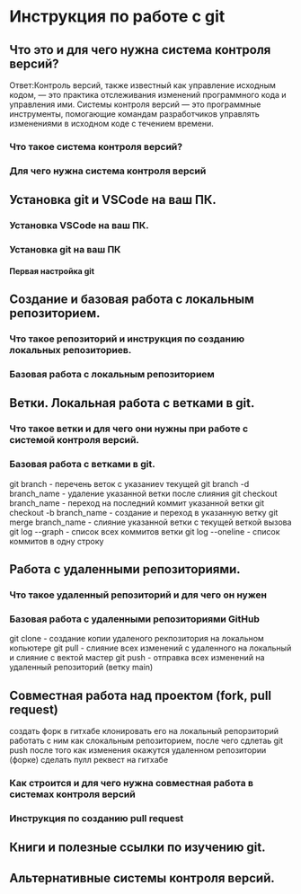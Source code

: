 # Инструкция по работе с git

## Что это и для чего нужна система контроля версий?

Ответ:Контроль версий, также известный как управление исходным кодом, — это практика отслеживания изменений программного кода и управления ими. Системы контроля версий — это программные инструменты, помогающие командам разработчиков управлять изменениями в исходном коде с течением времени.

### Что такое система контроля версий?

### Для чего нужна система контроля версий

## Установка git и VSCode на ваш ПК.

### Установка VSCode на ваш ПК.

### Установка git на ваш ПК

#### Первая настройка git

## Создание и базовая работа с локальным репозиторием.

### Что такое репозиторий и инструкция по созданию локальных репозиториев.

### Базовая работа с локальным репозиторием

## Ветки. Локальная работа с ветками в git.

### Что такое ветки и для чего они нужны при работе с системой контроля версий.

### Базовая работа с ветками в git.
git branch - перечень веток с указаниеv текущей 
git branch -d branch_name - удаление указанной ветки после слияния
git checkout branch_name - переход на последний коммит указанной ветки
git checkout -b branch_name - создание и переход в указанную ветку
git merge branch_name - слияние указанной ветки с текущей веткой вызова
git log --graph - список всех коммитов ветки
git log --oneline - список коммитов в одну строку

## Работа с удаленными репозиториями.

### Что такое удаленный репозиторий и для чего он нужен

### Базовая работа с удаленными репозиториями GitHub
git clone - создание копии удаленого рекпозитория на локальном копьютере
git pull - слияние всех изменений с удаленного на локальный и слияние с вектой мастер
git push - отправка всех изменений на удаленный репозиторий (ветку main)

## Совместная работа над проектом (fork, pull request)
 создать форк в гитхабе
 клонировать его на локальный репорзиторий
 работать с ним как слокальным репозиторием, после чего сдлетаь git push
 после того как изменения окажутся удаленном репозитории (форке) сделать пулл реквест на гитхабе


### Как строится и для чего нужна совместная работа в системах контроля версий

### Инструкция по созданию pull request

## Книги и полезные ссылки по изучению git.

## Альтернативные системы контроля версий.
